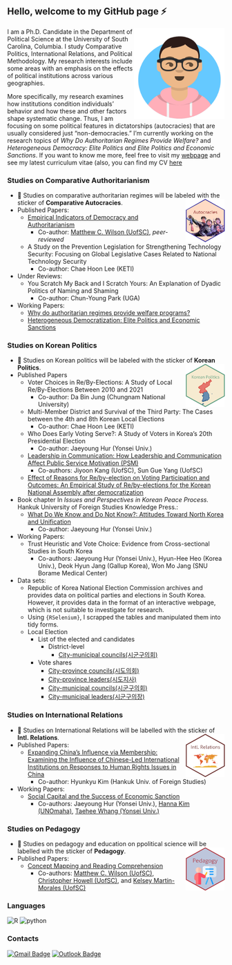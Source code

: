 ## Hello, welcome to my GitHub page ⚡
<img src= "avataaars.png"  width="210" height= "210" align="right" />

I am a Ph.D. Candidate in the Department of Political Science at the University of South Carolina, Columbia. I study Comparative Politics, International Relations, and Political Methodology. My research interests include some areas with an emphasis on the effects of political institutions across various geographies.

More specifically, my research examines how institutions condition individuals’ behavior and how these and other factors shape systematic change. Thus, I am focusing on some political features in dictatorships (autocracies) that are usually considered just “non-democracies.” I’m currently working on the research topics of *Why Do Authoritarian Regimes Provide Welfare?* and *Heterogeneous Democracy: Elite Politics and Elite Politics and Economic Sanctions*. If you want to know me more, feel free to visit my [webpage](https://www.sanghoon-park.com/) and see my latest curriculum vitae (also, you can find my CV [here](https://sanghoon-park.com/cv/cv_sanghoon_latest.pdf)

### Studies on Comparative Authoritarianism  
- 💬 Studies on comparative authoritarian regimes will be labeled with the sticker of **Comparative Autocracies**.
<img src="autocrats.png" width="90" height= "100" align="right" /> <br />  
- Published Papers: 
  - [Empirical Indicators of Democracy and Authoritarianism](https://www.oxfordbibliographies.com/view/document/obo-9780199756223/obo-9780199756223-0348.xml?rskey=tdWYwB&result=1&q=Empirical+Indicators+of+Democracy+and+Authoritarianism#firstMatch) 
    - Co-author: [Matthew C. Wilson (UofSC)](http://matthewcharleswilson.com/), *peer-reviewed* 
  - A Study on the Prevention Legislation for Strengthening Technology Security: Focusing on Global Legislative Cases Related to National Technology Security
    - Co-author: Chae Hoon Lee (KETI)
- Under Reviews:
  - You Scratch My Back and I Scratch Yours: An Explanation of Dyadic Politics of Naming and Shaming <br>
    - Co-author: Chun-Young Park (UGA)
- Working Papers: 
  - [Why do authoritarian regimes provide welfare programs?](https://github.com/pherephobia/Authoritarian.Welfare)
  - [Heterogeneous Democratization: Elite Politics and Economic Sanctions](https://github.com/pherephobia/HeteroDem)

### Studies on Korean Politics 
- 💬 Studies on Korean politics will be labeled with the sticker of **Korean Politics**.
<img src="Korean Politics.png" width="90" height= "100" align="right" /> <br />  
- Published Papers
  - Voter Choices in Re/By-Elections: A Study of Local Re/By-Elections Between 2010 and 2021
    - Co-author: Da Bin Jung (Chungnam National University) 
  - Multi-Member District and Survival of the Third Party: The Cases between the 4th and 8th Korean Local Elections
    - Co-author: Chae Hoon Lee (KETI)
  - Who Does Early Voting Serve?: A Study of Voters in Korea’s 20th Presidential Election
    - Co-author: Jaeyoung Hur (Yonsei Univ.)
  - [Leadership in Communication: How Leadership and Communication Affect Public Service Motivation (PSM)](https://github.com/pherephobia/05_KIPA-KAPA)
    - Co-authors: Jiyoon Kang (UofSC), Sun Gue Yang (UofSC)
  - [Effect of Reasons for Re/by-election on Voting Participation and Outcomes: An Empirical Study of Re/by-elections for the Korean National Assembly after democratization](https://github.com/pherephobia/03_KR_REBYELECTION_TURNOUT)
- Book chapter In *Issues and Perspectives in Korean Peace Process.* Hankuk University of Foreign Studies Knowledge Press.:
  - [What Do We Know and Do Not Know?: Attitudes Toward North Korea and Unification](https://github.com/pherephobia/2020_Panmunjom)
    - Co-author: Jaeyoung Hur (Yonsei Univ.)
- Working Papers: 
  - Trust Heuristic and Vote Choice: Evidence from Cross-sectional Studies in South Korea 
    -  Co-authors: Jaeyoung Hur (Yonsei Univ.), Hyun-Hee Heo (Korea Univ.), Deok Hyun Jang (Gallup Korea), Won Mo Jang (SNU Borame Medical Center)
- Data sets:
  - Republic of Korea National Election Commission archives and provides data on political parties and elections in South Korea. However, it provides data in the format of an interactive webpage, which is not suitable to investigate for research.
  - Using `{RSelenium}`, I scrapped the tables and manipulated them into tidy forms.
  - Local Election
    - List of the elected and candidates
      - District-level
        - [City-municipal councils(시군구의회)](https://github.com/pherephobia/electoral_archive/blob/main/%E1%84%8C%E1%85%B5%E1%84%87%E1%85%A1%E1%86%BC%E1%84%89%E1%85%A5%E1%86%AB%E1%84%80%E1%85%A5%20%E1%84%80%E1%85%B5%E1%84%8E%E1%85%A9%E1%84%8B%E1%85%B4%E1%84%92%E1%85%AC%20%E1%84%8C%E1%85%B5%E1%84%8B%E1%85%A7%E1%86%A8%E1%84%80%E1%85%AE(06-22).csv)
    - Vote shares
      - [City-province councils(시도의회)](https://github.com/pherephobia/electoral_archive/blob/main/%E1%84%89%E1%85%B5%E1%84%83%E1%85%A9%E1%84%8B%E1%85%B4%E1%84%92%E1%85%AC%E1%84%89%E1%85%A5%E1%86%AB%E1%84%80%E1%85%A5.xlsx)
      - [City-province leaders(시도지사)](https://github.com/pherephobia/electoral_archive/blob/main/%E1%84%89%E1%85%B5%E1%84%83%E1%85%A9%E1%84%8C%E1%85%B5%E1%84%89%E1%85%A1%E1%84%89%E1%85%A5%E1%86%AB%E1%84%80%E1%85%A5.xlsx)
      - [City-municipal councils(시군구의회)](https://github.com/pherephobia/electoral_archive/blob/main/%E1%84%89%E1%85%B5%E1%84%80%E1%85%AE%E1%86%AB%E1%84%80%E1%85%AE%E1%84%8B%E1%85%B4%E1%84%92%E1%85%AC%E1%84%89%E1%85%A5%E1%86%AB%E1%84%80%E1%85%A5.xlsx)
      - [City-municipal leaders(시군구의장)](https://github.com/pherephobia/electoral_archive/blob/main/%E1%84%89%E1%85%B5%E1%84%80%E1%85%AE%E1%86%AB%E1%84%80%E1%85%AE%E1%84%8B%E1%85%B4%E1%84%8C%E1%85%A1%E1%86%BC%E1%84%89%E1%85%A5%E1%86%AB%E1%84%80%E1%85%A5.xlsx)

### Studies on International Relations
- 💬 Studies on International Relations will be labelled with the sticker of **Intl. Relations**.
<img src="IR.png" width="90" height= "100" align="right" /> <br />  
- Published Papers: 
  - [Expanding China’s Influence via Membership: Examining the Influence of Chinese-Led International Institutions on Responses to Human Rights Issues in China](https://link.springer.com/article/10.1007/s11366-024-09886-2)
    - Co-author: Hyunkyu Kim (Hankuk Univ. of Foreign Studies)
- Working Papers:
  - [Social Capital and the Success of Economic Sanction](https://github.com/pherephobia/SCEconSanction)
    - Co-authors: Jaeyoung Hur (Yonsei Univ.), [Hanna Kim (UNOmaha)](https://www.unomaha.edu/college-of-arts-and-sciences/political-science/about-us/directory/hannah-june-kim.php), [Taehee Whang (Yonsei Univ.)](https://yonsei.pure.elsevier.com/en/persons/taehee-whang)


### Studies on Pedagogy
- 💬 Studies on pedagogy and education on ppolitical science will be labelled with the sticker of **Pedagogy**.
<img src="pedagogy.png" width="90" height= "100" align="right" /> <br />  
- Published Papers: 
  - [Concept Mapping and Reading Comprehension](https://www.tandfonline.com/doi/abs/10.1080/15512169.2023.2164861?journalCode=upse20)
    - Co-authors: [Matthew C. Wilson (UofSC)](http://matthewcharleswilson.com/), [Christopher Howell (UofSC)](https://sites.google.com/view/c-e-howell), and [Kelsey Martin-Morales (UofSC)](https://www.kelseymartinmorales.com/)

 ### Languages
![R](https://img.shields.io/badge/R-%E2%98%85%E2%98%85%E2%98%85%E2%98%85%E2%98%85-0696D7?style=plastic&logo=R&logoColor=white) ![python](https://img.shields.io/badge/Python-%E2%98%85%E2%98%85%E2%98%85%E2%98%86%E2%98%86-3DDC84?style=plastic&logo=python&logoColor=white) 

### Contacts
[![Gmail Badge](https://img.shields.io/badge/Gmail-d14836?style=flat-square&logo=Gmail&logoColor=white&link=mailto:pherephobia@gmail.com)](mailto:pherephobia@gmail.com) 
[![Outlook Badge](https://img.shields.io/badge/email--000?style=social&logo=microsoft-outlook&logoColor=0078d4&link=mailto:walafif81@gmail.com)](mailto:sp23@email.sc.edu)
<!--
**pherephobia/pherephobia** is a ✨ _special_ ✨ repository because its `README.md` (this file) appears on your GitHub profile.

Here are some ideas to get you started:

- 🔭 I’m currently working on ...
- 🌱 I’m currently learning ...
- 👯 I’m looking to collaborate on ...
- 🤔 I’m looking for help with ...
- 💬 Ask me about ...
- 📫 How to reach me: ...
- 😄 Pronouns: ...
- ⚡ Fun fact: ...
-->
